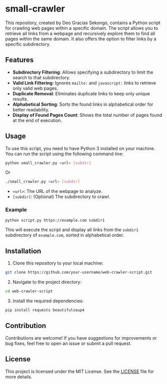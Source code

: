 # small-crawler

This repository, created by Deo Gracias Sekongo, contains a Python script for crawling web pages within a specific domain. The script allows you to retrieve all links from a webpage and recursively explore them to find all pages within the same domain. It also offers the option to filter links by a specific subdirectory.


## Features

- **Subdirectory Filtering**: Allows specifying a subdirectory to limit the search to that subdirectory.
- **Valid Link Filtering**: Ignores `mailto:` and `javascript:` links to retrieve only valid web pages.
- **Duplicate Removal**: Eliminates duplicate links to keep only unique results.
- **Alphabetical Sorting**: Sorts the found links in alphabetical order for better readability.
- **Display of Found Pages Count**: Shows the total number of pages found at the end of execution.

## Usage

To use this script, you need to have Python 3 installed on your machine. You can run the script using the following command line:


```bash
python small_crawler.py <url> [subdir]
```
Or

```bash
./small_crawler.py <url> [subdir]
```

- `<url>`: The URL of the webpage to analyze.
- `[subdir]`: (Optional) The subdirectory to crawl.

### Example

```bash
python script.py https://example.com subdir1
```

This will execute the script and display all links from the `subdir1` subdirectory of `example.com`, sorted in alphabetical order.

## Installation

1. Clone this repository to your local machine:


```bash
git clone https://github.com/your-username/web-crawler-script.git
```

2. Navigate to the project directory:


```bash
cd web-crawler-script
```

3. Install the required dependencies:

```bash
pip install requests beautifulsoup4
```

## Contribution

Contributions are welcome! If you have suggestions for improvements or bug fixes, feel free to open an issue or submit a pull request.

## License

This project is licensed under the MIT License. See the [LICENSE](LICENSE) file for more details.
